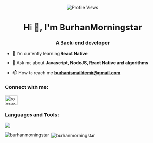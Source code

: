 <p align = "center">
	<img src = "https://komarev.com/ghpvc/?username=burhanmorningstar&style=plastic&color=blueviolet" alt = "Profile Views"/>
</p>
<h1 align="center">Hi 👋, I'm BurhanMorningstar</h1>
<h3 align="center">A Back-end developer</h3>

- 🌱 I’m currently learning **React Native**

- 💬 Ask me about **Javascript, NodeJS, React Native and algorithms**

- 📫 How to reach me **burhanismaildemir@gmail.com**

<h3 align="left">Connect with me:</h3>
<p align="left">
<a href="https://www.linkedin.com/in/burhanismail/" target="blank"><img align="center" src="https://raw.githubusercontent.com/rahuldkjain/github-profile-readme-generator/master/src/images/icons/Social/linked-in-alt.svg" alt="ronayoktem" height="30" width="40" /></a>
</p>

<h3 align="left">Languages and Tools:</h3>
  <a href="https://skillicons.dev">
    <img src="https://skillicons.dev/icons?i=cpp,py,js,git,github,kali,npm,obsidian,express,html,linux,mysql,nextjs,nodejs,postman,visualstudio,vscode,bash&perline=9" />
  </a>

<p><img align="left" src="https://github-readme-stats.vercel.app/api/top-langs?username=burhanmorningstar&show_icons=true&locale=en&layout=compact" alt="burhanmorningstar" /></p>

<p>&nbsp;<img align="center" src="https://github-readme-stats.vercel.app/api?username=burhanmorningstar&show_icons=true&locale=en" alt="burhanmorningstar" /></p>
